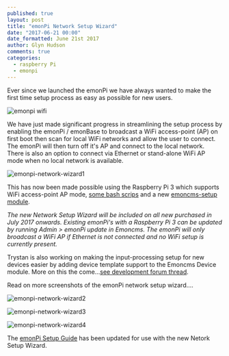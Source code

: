 ```yaml
---
published: true
layout: post
title: "emonPi Network Setup Wizard"
date: "2017-06-21 00:00"
date_formatted: June 21st 2017
author: Glyn Hudson
comments: true
categories:
  - raspberry Pi
  - emonpi
---
```


Ever since we launched the emonPi we have always wanted to make the first time setup process as easy as possible for new users.

![emonpi wifi]({{site.image_path}}/emonpi_wifi.png)

We have just made significant progress in streamlining the setup process by enabling the emonPi / emonBase to broadcast a WiFi access-point (AP) on first boot then scan for local WiFi networks and allow the user to connect. The emonPi will then turn off it's AP and connect to the local network. There is also an option to connect via Ethernet or stand-alone WiFi AP mode when no local network is available.

![emonpi-network-wizard1]({{site.image_path}}/emonpi-network-wizard1.png)

This has now been made possible using the Raspberry Pi 3 which supports WiFi access-point AP mode, [some bash scrips](https://github.com/openenergymonitor/emonpi/tree/master/wifiAP) and a new [emoncms-setup module](https://github.com/openenergymonitor/emonpi/tree/master/emoncms-setup).


*The new Network Setup Wizard will be included on all new purchased in July 2017 onwards. Existing emonPi's with a Raspberry Pi 3 can be updated by running Admin > emonPi update in Emoncms. The emonPi will only broadcast a WiFi AP if Ethernet is not connected and no WiFi setup is currently present.*

Trystan is also working on making the input-processing setup for new devices easier by adding device template support to the Emoncms Device module. More on this the come...[see development forum thread](https://community.openenergymonitor.org/t/development-devices-inputs-and-feeds-in-emoncms/4281).

Read on more screenshots of the emonPi network setup wizard....

<!--more-->

![emonpi-network-wizard2]({{site.image_path}}/emonpi-network-wizard2.png)

![emonpi-network-wizard3]({{site.image_path}}/emonpi-network-wizard3.png)

![emonpi-network-wizard4]({{site.image_path}}/emonpi-network-wizard4.png)

The [emonPi Setup Guide](https://guide.openenergymonitor.org/setup/connect/#1a-connect-to-wifi) has been updated for use with the new Netork Setup Wizard.
